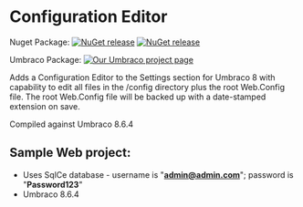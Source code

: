 ﻿# Configuration Editor

Nuget Package: 
[![NuGet release](https://img.shields.io/nuget/v/ConfigurationEditor.svg)](https://www.nuget.org/packages/ConfigurationEditor/)
[![NuGet release](https://img.shields.io/nuget/dt/ConfigurationEditor.svg)](https://www.nuget.org/packages/ConfigurationEditor/)

Umbraco Package:
[![Our Umbraco project page](https://img.shields.io/badge/our-umbraco-orange.svg)](https://our.umbraco.org/projects/backoffice-extensions/configuration-editor) 

Adds a Configuration Editor to the Settings section for Umbraco 8 with capability to edit all files in the /config directory plus the root Web.Config file.  The root Web.Config file will be backed up with a date-stamped extension on save.

Compiled against Umbraco 8.6.4

## Sample Web project:

  * Uses SqlCe database - username is "**admin@admin.com**"; password is "**Password123**"
  * Umbraco 8.6.4
